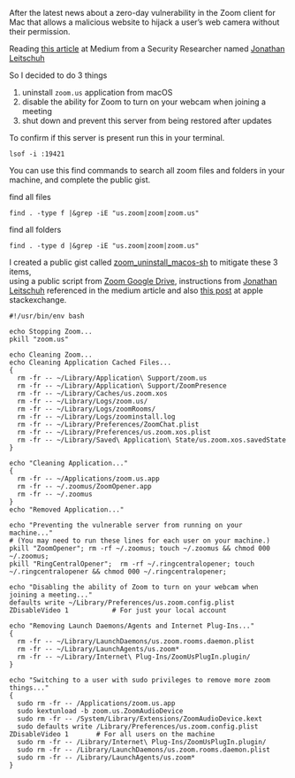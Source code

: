 After the latest news about a zero-day vulnerability in the Zoom client for Mac that allows a malicious website to hijack a user’s web camera without their permission.

Reading [this article](https://medium.com/bugbountywriteup/zoom-zero-day-4-million-webcams-maybe-an-rce-just-get-them-to-visit-your-website-ac75c83f4ef5) at Medium from a Security Researcher named [Jonathan Leitschuh](https://medium.com/@jonathan.leitschuh)

So I decided to do 3 things
1. uninstall `zoom.us` application from macOS
2. disable the ability for Zoom to turn on your webcam when joining a meeting
3. shut down and prevent this server from being restored after updates

To confirm if this server is present run this in your terminal.
```
lsof -i :19421 
```

You can use this find commands to search all zoom files and folders in your machine, and complete the public gist.

find all files
```
find . -type f |&grep -iE "us.zoom|zoom|zoom.us"
```

find all folders
```
find . -type d |&grep -iE "us.zoom|zoom|zoom.us"
```

I created a public gist called [zoom_uninstall_macos-sh](https://gist.github.com/arainho/c4989631946073f75ee9f8726dcdc9dc#file-zoom_uninstall_macos-sh) to mitigate these 3 items,  
using a public script from [Zoom Google Drive](https://drive.google.com/drive/folders/1MP0cNLyJjzPLNrvNDCZv9hRuif091f0c), instructions from [Jonathan Leitschuh](https://medium.com/@jonathan.leitschuh) referenced in the medium article and also [this post](https://apple.stackexchange.com/questions/358651/unable-to-completely-uninstall-zoom-meeting-app) at apple stackexchange.

```
#!/usr/bin/env bash

echo Stopping Zoom...
pkill "zoom.us"

echo Cleaning Zoom...
echo Cleaning Application Cached Files...
{
  rm -fr -- ~/Library/Application\ Support/zoom.us
  rm -fr -- ~/Library/Application\ Support/ZoomPresence
  rm -fr -- ~/Library/Caches/us.zoom.xos
  rm -fr -- ~/Library/Logs/zoom.us/
  rm -fr -- ~/Library/Logs/zoomRooms/
  rm -fr -- ~/Library/Logs/zoominstall.log
  rm -fr -- ~/Library/Preferences/ZoomChat.plist
  rm -fr -- ~/Library/Preferences/us.zoom.xos.plist
  rm -fr -- ~/Library/Saved\ Application\ State/us.zoom.xos.savedState
}

echo "Cleaning Application..."
{
  rm -fr -- ~/Applications/zoom.us.app
  rm -fr -- ~/.zoomus/ZoomOpener.app
  rm -fr -- ~/.zoomus
}
echo "Removed Application..."

echo "Preventing the vulnerable server from running on your machine..."
# (You may need to run these lines for each user on your machine.)
pkill "ZoomOpener"; rm -rf ~/.zoomus; touch ~/.zoomus && chmod 000 ~/.zoomus;
pkill "RingCentralOpener";  rm -rf ~/.ringcentralopener; touch ~/.ringcentralopener && chmod 000 ~/.ringcentralopener;

echo "Disabling the ability of Zoom to turn on your webcam when joining a meeting..."
defaults write ~/Library/Preferences/us.zoom.config.plist ZDisableVideo 1           # For just your local account

echo "Removing Launch Daemons/Agents and Internet Plug-Ins..."
{
  rm -fr -- ~/Library/LaunchDaemons/us.zoom.rooms.daemon.plist
  rm -fr -- ~/Library/LaunchAgents/us.zoom*
  rm -fr -- ~/Library/Internet\ Plug-Ins/ZoomUsPlugIn.plugin/
}

echo "Switching to a user with sudo privileges to remove more zoom things..."
{
  sudo rm -fr -- /Applications/zoom.us.app
  sudo kextunload -b zoom.us.ZoomAudioDevice
  sudo rm -fr -- /System/Library/Extensions/ZoomAudioDevice.kext
  sudo defaults write /Library/Preferences/us.zoom.config.plist ZDisableVideo 1       # For all users on the machine
  sudo rm -fr -- /Library/Internet\ Plug-Ins/ZoomUsPlugIn.plugin/
  sudo rm -fr -- /Library/LaunchDaemons/us.zoom.rooms.daemon.plist
  sudo rm -fr -- /Library/LaunchAgents/us.zoom*
}
```
